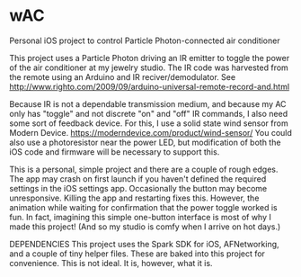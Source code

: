 # wAC
Personal iOS project to control Particle Photon-connected air conditioner 

This project uses a Particle Photon driving an IR emitter to toggle the power of the air conditioner at my jewelry studio. The IR code was harvested from the remote using an Arduino and IR reciver/demodulator. See http://www.righto.com/2009/09/arduino-universal-remote-record-and.html

Because IR is not a dependable transmission medium, and because my AC only has "toggle" and not discrete "on" and "off" IR commands, I also need some sort of feedback device. For this, I use a solid state wind sensor from Modern Device. https://moderndevice.com/product/wind-sensor/
You could also use a photoresistor near the power LED, but modification of both the iOS code and firmware will be necessary to support this.

This is a personal, simple project and there are a couple of rough edges. The app may crash on first launch if you haven't defined the required settings in the iOS settings app. Occasionally the button may become unresponsive. Killing the app and restarting fixes this. However, the animation while waiting for confirmation that the power toggle worked is fun. In fact, imagining this simple one-button interface is most of why I made this project! (And so my studio is comfy when I arrive on hot days.)


DEPENDENCIES
This project uses the Spark SDK for iOS, AFNetworking, and a couple of tiny helper files.
These are baked into this project for convenience. This is not ideal. It is, however, what it is.
